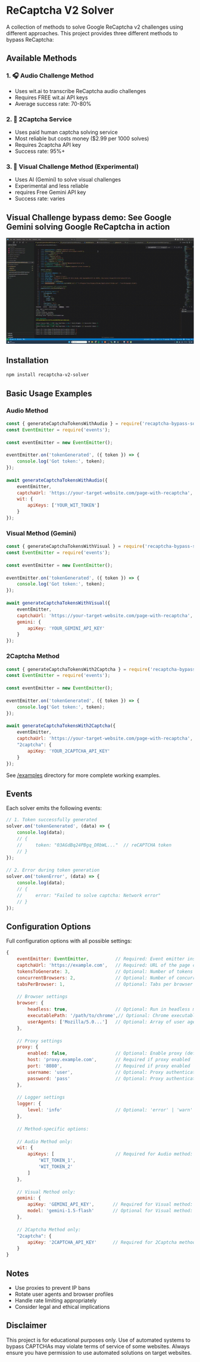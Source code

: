 # ReCaptcha V2 Solver

A collection of methods to solve Google ReCaptcha v2 challenges using different approaches. This project provides three different methods to bypass ReCaptcha:

## Available Methods

### 1. 🎧 Audio Challenge Method 
- Uses wit.ai to transcribe ReCaptcha audio challenges
- Requires FREE wit.ai API keys
- Average success rate: 70-80%

### 2. 👥 2Captcha Service
- Uses paid human captcha solving service
- Most reliable but costs money ($2.99 per 1000 solves)
- Requires 2captcha API key
- Success rate: 95%+

### 3. 🤖 Visual Challenge Method (Experimental)
- Uses AI (Gemini) to solve visual challenges
- Experimental and less reliable
- requires Free Gemini API key
- Success rate: varies

## Visual Challenge bypass demo: See Google Gemini solving Google ReCaptcha in action

![Visual Challenge Demo](./media/visual_challenge_demo.gif)

## Installation

```bash
npm install recaptcha-v2-solver
```

## Basic Usage Examples

### Audio Method
```javascript
const { generateCaptchaTokensWithAudio } = require('recaptcha-bypass-solutions');
const EventEmitter = require('events');

const eventEmitter = new EventEmitter();

eventEmitter.on('tokenGenerated', ({ token }) => {
    console.log('Got token:', token);
});

await generateCaptchaTokensWithAudio({
    eventEmitter,
    captchaUrl: 'https://your-target-website.com/page-with-recaptcha',
    wit: {
        apiKeys: ['YOUR_WIT_TOKEN']
    }
});
```

### Visual Method (Gemini)
```javascript
const { generateCaptchaTokensWithVisual } = require('recaptcha-bypass-solutions');
const EventEmitter = require('events');

const eventEmitter = new EventEmitter();

eventEmitter.on('tokenGenerated', ({ token }) => {
    console.log('Got token:', token);
});

await generateCaptchaTokensWithVisual({
    eventEmitter,
    captchaUrl: 'https://your-target-website.com/page-with-recaptcha',
    gemini: {
        apiKey: 'YOUR_GEMINI_API_KEY'
    }
});
```

### 2Captcha Method
```javascript
const { generateCaptchaTokensWith2Captcha } = require('recaptcha-bypass-solutions');
const EventEmitter = require('events');

const eventEmitter = new EventEmitter();

eventEmitter.on('tokenGenerated', ({ token }) => {
    console.log('Got token:', token);
});

await generateCaptchaTokensWith2Captcha({
    eventEmitter,
    captchaUrl: 'https://your-target-website.com/page-with-recaptcha',
    "2captcha": {
        apiKey: 'YOUR_2CAPTCHA_API_KEY'
    }
});
```

See [/examples](./examples) directory for more complete working examples.

## Events

Each solver emits the following events:

```javascript
// 1. Token successfully generated
solver.on('tokenGenerated', (data) => {
    console.log(data);
    // {
    //     token: "03AGdBq24PBgq_DRbWL..."  // reCAPTCHA token
    // }
});

// 2. Error during token generation
solver.on('tokenError', (data) => {
    console.log(data);
    // {
    //     error: "Failed to solve captcha: Network error"
    // }
});
```

## Configuration Options

Full configuration options with all possible settings:

```javascript
{
    eventEmitter: EventEmitter,          // Required: Event emitter instance
    captchaUrl: 'https://example.com',   // Required: URL of the page containing reCAPTCHA
    tokensToGenerate: 3,                 // Optional: Number of tokens to generate (default: Infinity)
    concurrentBrowsers: 2,               // Optional: Number of concurrent browser instances (default: 1)
    tabsPerBrowser: 1,                   // Optional: Tabs per browser (default: 1)
    
    // Browser settings
    browser: {
        headless: true,                  // Optional: Run in headless mode (default: true)
        executablePath: '/path/to/chrome',// Optional: Chrome executable path
        userAgents: ['Mozilla/5.0...']   // Optional: Array of user agents to rotate
    },
    
    // Proxy settings
    proxy: {
        enabled: false,                  // Optional: Enable proxy (default: false)
        host: 'proxy.example.com',       // Required if proxy enabled
        port: '8080',                    // Required if proxy enabled
        username: 'user',                // Optional: Proxy authentication
        password: 'pass'                 // Optional: Proxy authentication
    },
    
    // Logger settings
    logger: {
        level: 'info'                    // Optional: 'error' | 'warn' | 'info' | 'debug' | 'silent'
    },
    
    // Method-specific options:
    
    // Audio Method only:
    wit: {
        apiKeys: [                       // Required for Audio method: Array of wit.ai API keys
            'WIT_TOKEN_1',
            'WIT_TOKEN_2'
        ]
    },
    
    // Visual Method only:
    gemini: {
        apiKey: 'GEMINI_API_KEY',       // Required for Visual method: Gemini API key
        model: 'gemini-1.5-flash'       // Optional for Visual method: Gemini model (default: 'gemini-1.5-flash')
    },
    
    // 2Captcha Method only:
    "2captcha": {
        apiKey: '2CAPTCHA_API_KEY'      // Required for 2Captcha method: 2captcha API key
    }
}
```

## Notes

- Use proxies to prevent IP bans
- Rotate user agents and browser profiles
- Handle rate limiting appropriately
- Consider legal and ethical implications

## Disclaimer

This project is for educational purposes only. Use of automated systems to bypass CAPTCHAs may violate terms of service of some websites. Always ensure you have permission to use automated solutions on target websites.


